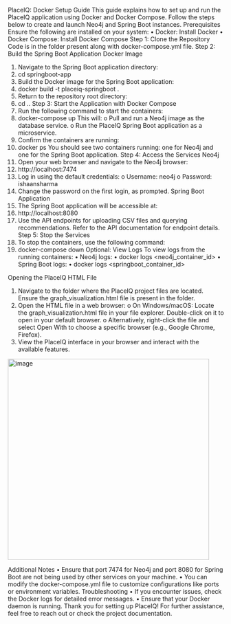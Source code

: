 PlaceIQ: Docker Setup Guide
This guide explains how to set up and run the PlaceIQ application using Docker and Docker Compose. Follow the steps below to create and launch Neo4j and Spring Boot instances.
Prerequisites
Ensure the following are installed on your system:
•	Docker: Install Docker
•	Docker Compose: Install Docker Compose
Step 1: Clone the Repository
	Code is in the folder present along with docker-compose.yml file.
Step 2: Build the Spring Boot Application Docker Image
1.	Navigate to the Spring Boot application directory:
2.	cd springboot-app
3.	Build the Docker image for the Spring Boot application:
4.	docker build -t placeiq-springboot .
5.	Return to the repository root directory:
6.	cd ..
Step 3: Start the Application with Docker Compose
1.	Run the following command to start the containers:
2.	docker-compose up
This will:
o	Pull and run a Neo4j image as the database service.
o	Run the PlaceIQ Spring Boot application as a microservice.
3.	Confirm the containers are running:
4.	docker ps
You should see two containers running: one for Neo4j and one for the Spring Boot application.
Step 4: Access the Services
Neo4j
1.	Open your web browser and navigate to the Neo4j browser:
2.	http://localhost:7474
3.	Log in using the default credentials:
o	Username: neo4j
o	Password: ishaansharma
4.	Change the password on the first login, as prompted.
Spring Boot Application
1.	The Spring Boot application will be accessible at:
2.	http://localhost:8080
3.	Use the API endpoints for uploading CSV files and querying recommendations. Refer to the API documentation for endpoint details.
Step 5: Stop the Services
1.	To stop the containers, use the following command: 
2.	docker-compose down
Optional: View Logs
To view logs from the running containers:
•	Neo4j logs: 
•	docker logs <neo4j_container_id>
•	Spring Boot logs: 
•	docker logs <springboot_container_id>

Opening the PlaceIQ HTML File
1.	Navigate to the folder where the PlaceIQ project files are located.
Ensure the graph_visualization.html file is present in the folder.
2.	Open the HTML file in a web browser:
o	On Windows/macOS:
	Locate the graph_visualization.html file in your file explorer.
	Double-click on it to open in your default browser.
o	Alternatively, right-click the file and select Open With to choose a specific browser (e.g., Google Chrome, Firefox).
3.	View the PlaceIQ interface in your browser and interact with the available features.




 <img width="468" alt="image" src="https://github.com/user-attachments/assets/3024a068-e98a-4e2e-87d7-8746b4eb279b" />







Additional Notes
•	Ensure that port 7474 for Neo4j and port 8080 for Spring Boot are not being used by other services on your machine.
•	You can modify the docker-compose.yml file to customize configurations like ports or environment variables.
Troubleshooting
•	If you encounter issues, check the Docker logs for detailed error messages.
•	Ensure that your Docker daemon is running.
Thank you for setting up PlaceIQ! For further assistance, feel free to reach out or check the project documentation.
